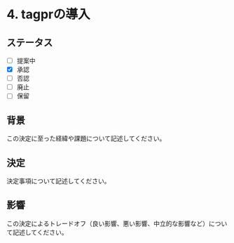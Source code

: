 # 4. tagprの導入

## ステータス

- [ ] 提案中
- [x] 承認
- [ ] 否認
- [ ] 廃止
- [ ] 保留

## 背景

この決定に至った経緯や課題について記述してください。

## 決定

決定事項について記述してください。

## 影響

この決定によるトレードオフ（良い影響、悪い影響、中立的な影響など）について記述してください。
